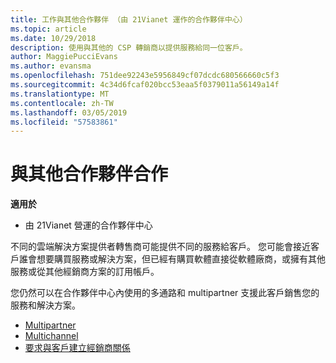```yaml
---
title: 工作與其他合作夥伴 （由 21Vianet 運作的合作夥伴中心）
ms.topic: article
ms.date: 10/29/2018
description: 使用與其他的 CSP 轉銷商以提供服務給同一位客戶。
author: MaggiePucciEvans
ms.author: evansma
ms.openlocfilehash: 751dee92243e5956849cf07dcdc680566660c5f3
ms.sourcegitcommit: 4c34d6fcaf020bcc53eaa5f0379011a56149a14f
ms.translationtype: MT
ms.contentlocale: zh-TW
ms.lasthandoff: 03/05/2019
ms.locfileid: "57583861"
---
```

# <a name="work-with-other-partners"></a>與其他合作夥伴合作

**適用於**

-   由 21Vianet 營運的合作夥伴中心


不同的雲端解決方案提供者轉售商可能提供不同的服務給客戶。 您可能會接近客戶誰會想要購買服務或解決方案，但已經有購買軟體直接從軟體廠商，或擁有其他服務或從其他經銷商方案的訂用帳戶。 

您仍然可以在合作夥伴中心內使用的多通路和 multipartner 支援此客戶銷售您的服務和解決方案。

-   [Multipartner](multipartner.md)
-   [Multichannel](multichannel.md)
-   [要求與客戶建立經銷商關係](request-a-relationship-with-a-customer.md)
